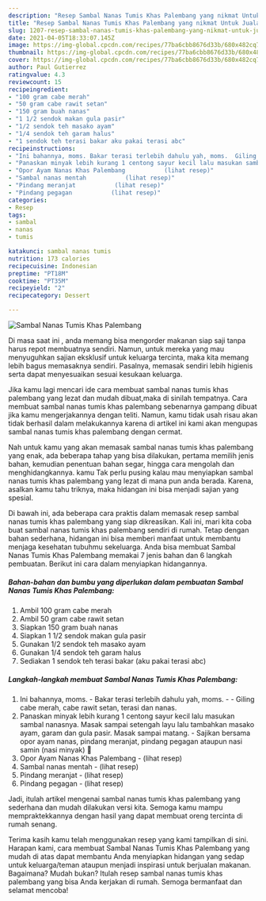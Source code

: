 ```yaml
---
description: "Resep Sambal Nanas Tumis Khas Palembang yang nikmat Untuk Jualan"
title: "Resep Sambal Nanas Tumis Khas Palembang yang nikmat Untuk Jualan"
slug: 1207-resep-sambal-nanas-tumis-khas-palembang-yang-nikmat-untuk-jualan
date: 2021-04-05T18:33:07.145Z
image: https://img-global.cpcdn.com/recipes/77ba6cbb8676d33b/680x482cq70/sambal-nanas-tumis-khas-palembang-foto-resep-utama.jpg
thumbnail: https://img-global.cpcdn.com/recipes/77ba6cbb8676d33b/680x482cq70/sambal-nanas-tumis-khas-palembang-foto-resep-utama.jpg
cover: https://img-global.cpcdn.com/recipes/77ba6cbb8676d33b/680x482cq70/sambal-nanas-tumis-khas-palembang-foto-resep-utama.jpg
author: Paul Gutierrez
ratingvalue: 4.3
reviewcount: 15
recipeingredient:
- "100 gram cabe merah"
- "50 gram cabe rawit setan"
- "150 gram buah nanas"
- "1 1/2 sendok makan gula pasir"
- "1/2 sendok teh masako ayam"
- "1/4 sendok teh garam halus"
- "1 sendok teh terasi bakar aku pakai terasi abc"
recipeinstructions:
- "Ini bahannya, moms. Bakar terasi terlebih dahulu yah, moms.  Giling cabe merah, cabe rawit setan, terasi dan nanas."
- "Panaskan minyak lebih kurang 1 centong sayur kecil lalu masukan sambal nanasnya. Masak sampai setengah layu lalu tambahkan masako ayam, garam dan gula pasir. Masak sampai matang. Sajikan bersama opor ayam nanas, pindang meranjat, pindang pegagan ataupun nasi samin (nasi minyak) 🤭"
- "Opor Ayam Nanas Khas Palembang           (lihat resep)"
- "Sambal nanas mentah           (lihat resep)"
- "Pindang meranjat           (lihat resep)"
- "Pindang pegagan           (lihat resep)"
categories:
- Resep
tags:
- sambal
- nanas
- tumis

katakunci: sambal nanas tumis 
nutrition: 173 calories
recipecuisine: Indonesian
preptime: "PT18M"
cooktime: "PT35M"
recipeyield: "2"
recipecategory: Dessert

---
```



![Sambal Nanas Tumis Khas Palembang](https://img-global.cpcdn.com/recipes/77ba6cbb8676d33b/680x482cq70/sambal-nanas-tumis-khas-palembang-foto-resep-utama.jpg)

Di masa  saat ini , anda memang bisa mengorder makanan siap saji tanpa harus repot membuatnya sendiri. Namun, untuk mereka yang mau menyuguhkan sajian eksklusif untuk keluarga tercinta, maka kita memang lebih bagus memasaknya sendiri. Pasalnya, memasak sendiri lebih higienis serta dapat menyesuaikan sesuai kesukaan keluarga.

Jika kamu lagi mencari ide cara membuat sambal nanas tumis khas palembang yang lezat dan mudah dibuat,maka di sinilah tempatnya. Cara membuat sambal nanas tumis khas palembang  sebenarnya gampang dibuat jika kamu mengerjakannya dengan teliti. Namun, kamu tidak usah risau akan tidak berhasil dalam melakukannya 
karena di artikel ini kami akan mengupas sambal nanas tumis khas palembang dengan cermat.  



Nah untuk kamu yang akan memasak sambal nanas tumis khas palembang yang enak, ada beberapa tahap yang bisa dilakukan, pertama memilih jenis bahan, kemudian penentuan bahan segar, hingga cara mengolah dan menghidangkannya. kamu Tak perlu pusing kalau mau menyiapkan sambal nanas tumis khas palembang yang lezat di mana pun anda berada. Karena, asalkan kamu  tahu triknya, maka hidangan ini bisa menjadi sajian yang spesial.

Di bawah ini, ada beberapa cara praktis  dalam memasak resep sambal nanas tumis khas palembang yang siap dikreasikan. Kali ini, mari kita coba buat sambal nanas tumis khas palembang sendiri di rumah. Tetap dengan bahan sederhana, hidangan ini bisa memberi manfaat untuk membantu menjaga kesehatan tubuhmu sekeluarga. Anda bisa membuat Sambal Nanas Tumis Khas Palembang memakai 7 jenis bahan dan 6 langkah pembuatan. Berikut ini cara dalam menyiapkan hidangannya.

<!--inarticleads1-->

##### Bahan-bahan dan bumbu yang diperlukan dalam pembuatan Sambal Nanas Tumis Khas Palembang:

1. Ambil 100 gram cabe merah
1. Ambil 50 gram cabe rawit setan
1. Siapkan 150 gram buah nanas
1. Siapkan 1 1/2 sendok makan gula pasir
1. Gunakan 1/2 sendok teh masako ayam
1. Gunakan 1/4 sendok teh garam halus
1. Sediakan 1 sendok teh terasi bakar (aku pakai terasi abc)




<!--inarticleads2-->

##### Langkah-langkah membuat Sambal Nanas Tumis Khas Palembang:

1. Ini bahannya, moms. - Bakar terasi terlebih dahulu yah, moms. -  - Giling cabe merah, cabe rawit setan, terasi dan nanas.
1. Panaskan minyak lebih kurang 1 centong sayur kecil lalu masukan sambal nanasnya. Masak sampai setengah layu lalu tambahkan masako ayam, garam dan gula pasir. Masak sampai matang. - Sajikan bersama opor ayam nanas, pindang meranjat, pindang pegagan ataupun nasi samin (nasi minyak) 🤭
1. Opor Ayam Nanas Khas Palembang -           (lihat resep)
1. Sambal nanas mentah -           (lihat resep)
1. Pindang meranjat -           (lihat resep)
1. Pindang pegagan -           (lihat resep)




Jadi, itulah artikel mengenai  sambal nanas tumis khas palembang  yang sederhana dan mudah dilakukan versi kita. Semoga kamu mampu mempraktekkannya dengan hasil yang dapat membuat oreng tercinta di rumah senang. 

Terima kasih kamu telah menggunakan resep yang kami tampilkan di sini. Harapan kami, cara membuat  Sambal Nanas Tumis Khas Palembang yang mudah di atas dapat membantu Anda menyiapkan hidangan yang sedap untuk keluarga/teman ataupun menjadi inspirasi untuk berjualan makanan. Bagaimana? Mudah bukan? Itulah resep sambal nanas tumis khas palembang yang bisa Anda kerjakan di rumah. Semoga bermanfaat dan selamat mencoba!

